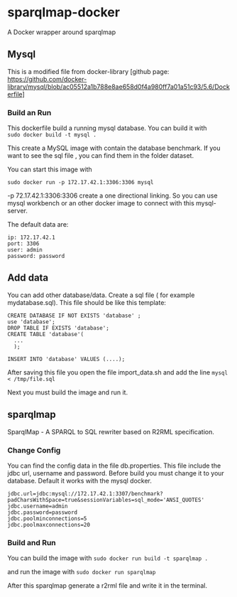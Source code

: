 # sparqlmap-docker
A Docker wrapper around sparqlmap

## Mysql

This is a modified file from docker-library [github page: https://github.com/docker-library/mysql/blob/ac05512a1b788e8ae658d0f4a980ff7a01a51c93/5.6/Dockerfile]
### Build an Run

This dockerfile build a running mysql database. You can build it with  
``sudo docker build -t mysql . ``

This create a MySQL image with contain the database benchmark. If you want to see the sql file , you can find them in the folder dataset.

You can start this image with

``sudo docker run -p 172.17.42.1:3306:3306 mysql ``

-p 72.17.42.1:3306:3306  create a one directional linking. So you can use mysql workbench or an other docker image to connect with this mysql-server.

The default data are:

    ip: 172.17.42.1
    port: 3306
    user: admin
    password: password

## Add data

You can add other database/data. Create a sql file ( for example mydatabase.sql). This file should be like this template:

    CREATE DATABASE IF NOT EXISTS 'database' ;
    use 'database';
    DROP TABLE IF EXISTS 'database';
    CREATE TABLE 'database'(
      ...
      );

    INSERT INTO 'database' VALUES (....);

After saving this file you open the file import_data.sh and add the line
    ``mysql < /tmp/file.sql``

Next you must build the image and run it.

## sparqlmap
SparqlMap - A SPARQL to SQL rewriter based on R2RML specification.

### Change Config

You can find the config data in the file db.properties. This file include
the jdbc url, username and password. Before build you must change it to your database. Default it works
with the mysql docker.

    jdbc.url=jdbc:mysql://172.17.42.1:3307/benchmark?padCharsWithSpace=true&sessionVariables=sql_mode='ANSI_QUOTES'
    jdbc.username=admin
    jdbc.password=password
    jdbc.poolminconnections=5
    jdbc.poolmaxconnections=20

### Build and Run

You can build the image with
 ``sudo docker run build -t sparqlmap .``

 and run the image with
 ``sudo docker run sparqlmap``

 After this sparqlmap generate a r2rml file and write it in the terminal.
